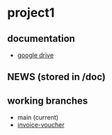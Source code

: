 # project1

## documentation

- [google drive](https://drive.google.com/drive/folders/1YJFNYrfd8VamOut_oa05qtyuiER7Ozq2?usp=drive_link)

## NEWS (stored in /doc)

## working branches

- main (current)
- [invoice-voucher](https://github.com/ngtnthori03/project1/tree/invoice-voicher)